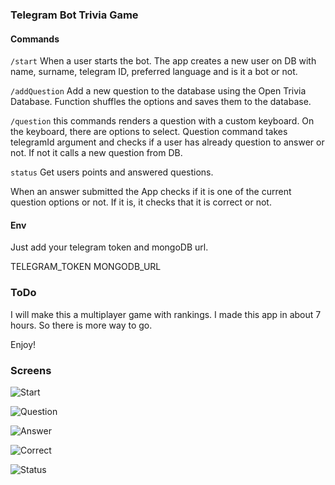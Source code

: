 ### Telegram Bot Trivia Game

#### Commands

`/start` When a user starts the bot. The app creates a new user on DB with name, surname, telegram ID, preferred language and is it a bot or not.

`/addQuestion` Add a new question to the database using the Open Trivia Database. Function shuffles the options and saves them to the database.

`/question` this commands renders a question with a custom keyboard. On the keyboard, there are options to select. Question command takes telegramId argument and checks if a user has already question to answer or not. If not it calls a new question from DB.

`status` Get users points and answered questions.

When an answer submitted the App checks if it is one of the current question options or not. If it is, it checks that it is correct or not.

#### Env

Just add your telegram token and mongoDB url.

TELEGRAM_TOKEN
MONGODB_URL

### ToDo

I will make this a multiplayer game with rankings. I made this app in about 7 hours. So there is more way to go.

Enjoy!

### Screens

![Start](https://www.interaktifis.com/github/telegram-trivia/1.jpg "Start")

![Question](https://www.interaktifis.com/github/telegram-trivia/2.jpg "Question")

![Answer](https://www.interaktifis.com/github/telegram-trivia/3.jpg "Answer")

![Correct](https://www.interaktifis.com/github/telegram-trivia/4.jpg "Correct")

![Status](https://www.interaktifis.com/github/telegram-trivia/5.jpg "Status")
